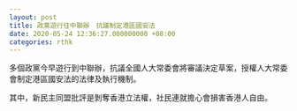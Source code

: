 ```yaml
---
layout: post
title: 政黨遊行往中聯辦　抗議制定港區國安法
date: 2020-05-24 12:36:27.000000000 +08:00
categories: rthk
---
```


多個政黨今早遊行到中聯辦，抗議全國人大常委會將審議決定草案，授權人大常委會制定港區國安法的法律及執行機制。

其中，新民主同盟批評是剝奪香港立法權，社民連就擔心會損害香港人自由。
